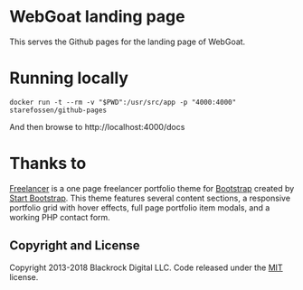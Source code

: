 # WebGoat landing page

This serves the Github pages for the landing page of WebGoat.

# Running locally

```
docker run -t --rm -v "$PWD":/usr/src/app -p "4000:4000" starefossen/github-pages
```

And then browse to http://localhost:4000/docs

# Thanks to

[Freelancer](http://startbootstrap.com/template-overviews/freelancer/) is a one page freelancer portfolio theme for [Bootstrap](http://getbootstrap.com/) created by [Start Bootstrap](http://startbootstrap.com/). This theme features several content sections, a responsive portfolio grid with hover effects, full page portfolio item modals, and a working PHP contact form.

## Copyright and License

Copyright 2013-2018 Blackrock Digital LLC. Code released under the [MIT](https://github.com/BlackrockDigital/startbootstrap-freelancer/blob/gh-pages/LICENSE) license.

